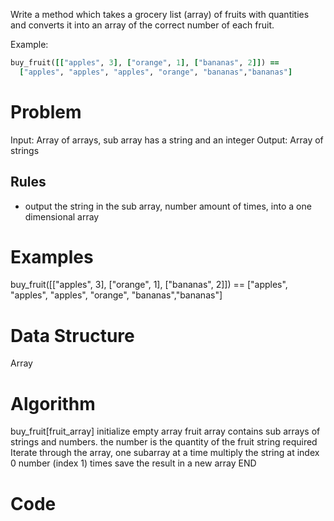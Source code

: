 Write a method which takes a grocery list (array) of fruits with quantities and converts it into an array of the correct number of each fruit.

Example:

```ruby
buy_fruit([["apples", 3], ["orange", 1], ["bananas", 2]]) ==
  ["apples", "apples", "apples", "orange", "bananas","bananas"]
```
  # Problem
  Input: Array of arrays, sub array has a string and an integer
  Output: Array of strings

  ## Rules
  - output the string in the sub array, number amount of times, into a one dimensional array


  # Examples
  buy_fruit([["apples", 3], ["orange", 1], ["bananas", 2]]) ==
  ["apples", "apples", "apples", "orange", "bananas","bananas"]

  # Data Structure
  Array


  # Algorithm
  buy_fruit[fruit_array]
  initialize empty array 
  fruit array contains sub arrays of strings and numbers.
  the number is the quantity of the fruit string required
  Iterate through the array, one subarray at a time
    multiply the string at index 0 number (index 1) times
    save the result in a new array
  END

  # Code